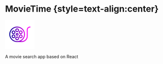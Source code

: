# MovieTime {style=text-align:center}

![Alt text](/src/assets/movie.png)

A movie search app based on React
